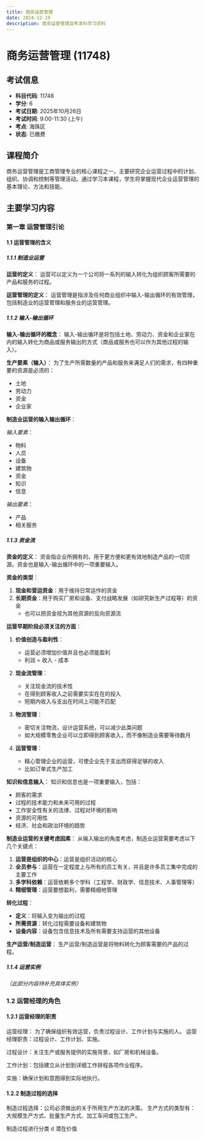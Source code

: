 ```yaml
---
title: 商务运营管理
date: 2024-12-19
description: 商务运营管理自考本科学习资料
---
```


# 商务运营管理 (11748)

## 考试信息
- **科目代码**: 11748
- **学分**: 6
- **考试日期**: 2025年10月26日
- **考试时间**: 9:00-11:30 (上午)
- **考点**: 海珠区
- **状态**: 已缴费

## 课程简介

商务运营管理是工商管理专业的核心课程之一，主要研究企业运营过程中的计划、组织、协调和控制等管理活动。通过学习本课程，学生将掌握现代企业运营管理的基本理论、方法和技能。

## 主要学习内容

### 第一章 运营管理引论

#### 1.1 运营管理的含义

##### 1.1.1 制造业运营

**运营的定义**：
运营可以定义为一个公司将一系列的输入转化为组织顾客所需要的产品和服务的过程。

**运营管理的定义**：
运营管理是指涉及任何商业组织中输入-输出循环的有效管理，包括制造业的运营管理和服务业的运营管理。

##### 1.1.2 输入-输出循环

**输入-输出循环的概念**：
输入-输出循环是将包括土地、劳动力、资金和企业家在内的输入转化为商品或服务输出的方式（商品或服务也可以作为其他过程的输入）。

**生产要素（输入）**：
为了生产所需数量的产品和服务来满足人们的需求，有四种重要的资源是必须的：
- 土地
- 劳动力  
- 资金
- 企业家

**制造业运营的输入输出循环**：

*输入要素*：
- 物料
- 人员
- 设备
- 建筑物
- 资金
- 知识
- 信息

*输出要素*：
- 产品
- 相关服务

##### 1.1.3 资金流

**资金的定义**：
资金指企业所拥有的、用于更方便和更有效地制造产品的一切资源。资金也是输入-输出循环中的一项重要输入。

**资金的类型**：
1. **现金和营运资金**：用于维持日常运作的资金
2. **长期资金**：用于购买厂房和设备、支付战略发展（如研究新生产过程等）的资金
   - 也可以把资金视为其他资源的反向资源流

**运营早期阶段必须关注的方面**：

1. **价值创造与盈利性**：
   - 运营必须增加价值并且也必须能盈利
   - 利润 = 收入 - 成本

2. **现金流管理**：
   - 关注现金流的技术性
   - 在得到顾客收入之前需要实实在在的投入
   - 短期内收入与支出在时间上可能不匹配

3. **物流管理**：
   - 密切关注物流，设计运营系统，可以减少此类问题
   - 如大规模零售企业可以立即得到顾客收入，而不像制造业需要等待数月

4. **运营管理**：
   - 精心管理企业的运营，可使企业先于支出而获得足够的收入
   - 比如订单式生产加工

**知识和信息输入**：
知识和信息也是一项重要输入，包括：
- 顾客的需求
- 过程的技术能力和未来可用的过程
- 工作安全性有关的法律、过程对环境的影响
- 资源的可用性
- 经济、社会和政治环境的趋势

**制造业运营的关键考虑因素**：
从输入输出的角度考虑，制造业运营需要考虑以下几个关键点：

1. **运营是组织的中心**：运营是组织活动的核心
2. **全员参与**：运营在一定程度上与所有的员工有关，并且是许多员工集中完成的主要工作
3. **多学科依赖**：运营依赖多个学科（工程学、财政学、信息技术、人事管理等）
4. **精细管理**：运营要想盈利，需要精细地管理

**转化过程**：
- **定义**：将输入变为输出的过程
- **所需资源**：转化过程需要设备和建筑物
- **设备内容**：设备包含信息技术及所有需要支持运营的其他设备

**生产运营/制造运营**：
生产运营/制造运营是将物料转化为顾客需要的产品的过程。



##### 1.1.4 运营实例

*（此部分内容待补充具体实例）*


### 1.2 运营经理的角色

#### 1.2.1 运营经理的职责

运营经理： 为了确保组织有效运营，负责过程设计、工作计划与实施的人。
运营经理职责：过程设计、工作计划、实施。

过程设计：关注生产或服务提供的实施背景，如厂房和机械设备。

工作计划：包括建立从计划到详细工作排程各项作业程序。

实施：确保计划和意图得到实际地执行。


#### 1.2.2 制造过程的选择

制造过程选择：公司必须做出的关于所用生产方法的决策。
生产方式的类型有：大规模生产方式、批量生产方式、加工车间或包工生产。

制造过程进行分类 d 潜在价值